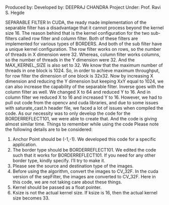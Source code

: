 Produced by:
Developed by: DEEPRAJ CHANDRA
Project Under: Prof. Ravi S. Hegde

SEPARABLE FILTER
In CUDA, the ready made implementation of the separable filter has a disadvantage that it cannot process beyond the kernel size 16. The reason behind that is the kernel configuration for the two sub-filters called row filter and column filter.
Both of these filters are implemented for various types of BORDERS. And both of the sub filter have a unique kernel configuration. 
The row filter works on rows, so the number of threads in X dimension were 32. Whereas, column filter works columns, so the number of threads in the Y dimension were 32. And the MAX_KERNEL_SIZE is also set to 32.
We know that the maximum number of threads in one block is 1024. So, in order to achieve maximum throughput, for row filter the dimension of one block is 32x32. Now by increasing X dimension and reducing the Y dimension but keeping XxY equal to 1024, we can also increase the capability of the separable filter. Inverse goes with the column filter as well. We changed X to 64 and reduced Y to 16. And in column filter we reduced X to 16 and increased Y to 16.
However, we had to pull out code from the opencv and cuda libraries, and due to some issues with saturate_cast.h header file, we faced a lot of issues when compiled the code. As our necessity was to only develop the code for the BORDERREFLECT101, we were able to create that. And the code is giving almost similar time.
Things to remember while using the code
Please note the following details are to be considered:
1.	Anchor Point should be (-1,-1). We developed this code for a specific application.
2.	The border type should be BORDERREFLECT101. We edited the code such that it works for BORDERREFLECT101. If you need for any other border type, kindly specify. I’ll try to make it.
3.	Please see the source and destination type of the images.
4.	Before using the algorithm, convert the images to CV_32F. In the cuda version of the sepFilter, the images are converted to CV_32F. Here in this code, we are not taking care about these things.
5.	Kernel should be passed as a float pointer.
6.	Ksize is not the actual kernel size. If ksize is 16, then the actual kernel size becomes 33.
